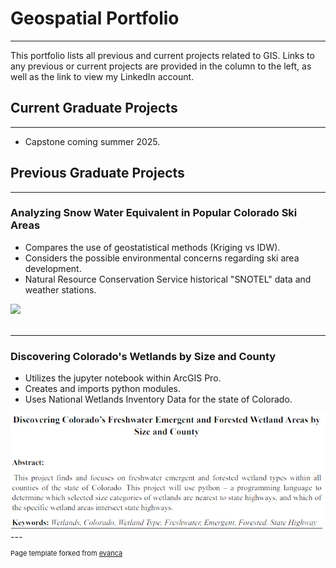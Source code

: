 # Geospatial Portfolio
---
This portfolio lists all previous and current projects related to GIS. 
Links to any previous or current projects are provided in the column to the left, as well as the link to view my LinkedIn account.  

## Current Graduate Projects
---
- Capstone coming summer 2025.

## Previous Graduate Projects 
---
### Analyzing Snow Water Equivalent in Popular Colorado Ski Areas
- Compares the use of geostatistical methods (Kriging vs IDW).
- Considers the possible environmental concerns regarding ski area development.
- Natural Resource Conservation Service historical "SNOTEL" data and weather stations.
<img src="https://github.com/Christineslord/Christines_Portfolio.github.io/blob/master/images/CO_Mountain1.JPG?raw=true"/>
<br><br>

---
### Discovering Colorado's Wetlands by Size and County
- Utilizes the jupyter notebook within ArcGIS Pro.
- Creates and imports python modules.
- Uses National Wetlands Inventory Data for the state of Colorado. 
<img src="images/Screenshot 2025-01-31 131600.png?raw=true"/>
---









<p style="font-size:11px">Page template forked from <a href="https://github.com/evanca/quick-portfolio">evanca</a></p>
<!-- Remove above link if you don't want to attibute -->
